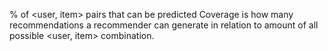 % of <user, item> pairs that can be predicted
Coverage is how many recommendations a recommender can generate in relation to amount of all possible <user, item> combination.